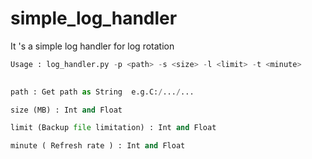 # simple_log_handler
It 's a simple log handler for log rotation


```python
Usage : log_handler.py -p <path> -s <size> -l <limit> -t <minute>

  
path : Get path as String  e.g.C:/.../...  

size (MB) : Int and Float   

limit (Backup file limitation) : Int and Float   

minute ( Refresh rate ) : Int and Float
